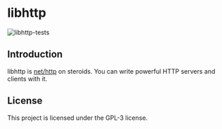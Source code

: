 # libhttp

![libhttp-tests](https://github.com/4thel00z/libhttp/workflows/Test/badge.svg)

## Introduction

libhttp is [net/http](https://golang.org/pkg/net/http/) on steroids.
You can write powerful HTTP servers and clients with it.

## License

This project is licensed under the GPL-3 license.

